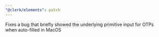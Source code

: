```yaml
---
"@clerk/elements": patch
---
```


Fixes a bug that briefly showed the underlying primitive input for OTPs when auto-filled in MacOS
